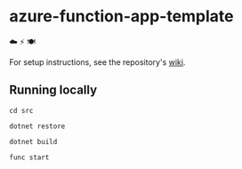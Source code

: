 # azure-function-app-template

☁️ ⚡️ 🍽

For setup instructions, see the repository's [wiki](https://github.com/thomas-cleary/azure-function-app-template/wiki).

## Running locally

```shell
cd src
```

```shell
dotnet restore
```

```shell
dotnet build
```

```shell
func start
```
